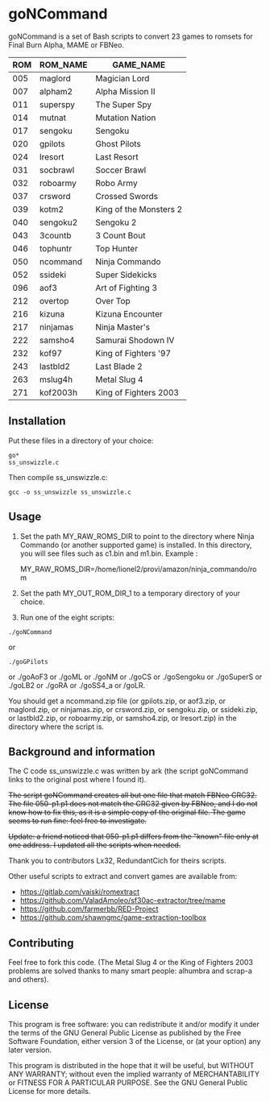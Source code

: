 # goNCommand

goNCommand is a set of Bash scripts to convert 23 games to romsets for Final Burn Alpha, MAME or FBNeo.

| ROM | ROM_NAME | GAME_NAME             |
|-----|----------|-----------------------|
| 005 | maglord  | Magician Lord         |
| 007 | alpham2  | Alpha Mission II      |
| 011 | superspy | The Super Spy         |
| 014 | mutnat   | Mutation Nation       |
| 017 | sengoku  | Sengoku               |
| 020 | gpilots  | Ghost Pilots          |
| 024 | lresort  | Last Resort           |
| 031 | socbrawl | Soccer Brawl          |
| 032 | roboarmy | Robo Army             |
| 037 | crsword  | Crossed Swords        |
| 039 | kotm2    | King of the Monsters 2|
| 040 | sengoku2 | Sengoku 2             |
| 043 | 3countb  | 3 Count Bout          |
| 046 | tophuntr | Top Hunter            |
| 050 | ncommand | Ninja Commando        |
| 052 | ssideki  | Super Sidekicks       |
| 096 | aof3     | Art of Fighting 3     |
| 212 | overtop  | Over Top              |
| 216 | kizuna   | Kizuna Encounter      |
| 217 | ninjamas | Ninja Master's        |
| 222 | samsho4  | Samurai Shodown IV    |
| 232 | kof97    | King of Fighters '97  |
| 243 | lastbld2 | Last Blade 2          |
| 263 | mslug4h  | Metal Slug 4          |
| 271 | kof2003h | King of Fighters 2003 |

## Installation

Put these files in a directory of your choice:

    go*
    ss_unswizzle.c

Then compile ss_unswizzle.c:

    gcc -o ss_unswizzle ss_unswizzle.c

## Usage
1. Set the path MY_RAW_ROMS_DIR to point to the directory where Ninja Commando (or another supported game) is installed. In this directory, you will see files such as c1.bin and m1.bin. Example :

    MY_RAW_ROMS_DIR=/home/lionel2/provi/amazon/ninja_commando/rom

2. Set the path MY_OUT_ROM_DIR_1 to a temporary directory of your choice.
3. Run one of the eight scripts: 

```
./goNCommand
```
or
```
./goGPilots
```
or ./goAoF3 or ./goML or ./goNM or ./goCS or ./goSengoku or ./goSuperS or ./goLB2 or ./goRA or ./goSS4_a or /goLR.

You should get a ncommand.zip file (or gpilots.zip, or aof3.zip, or maglord.zip, or ninjamas.zip, or crsword.zip, or sengoku.zip, or ssideki.zip, or  lastbld2.zip, or roboarmy.zip, or samsho4.zip, or lresort.zip) in the directory where the script is.

## Background and information
The C code ss_unswizzle.c was written by ark (the script goNCommand links to the original post where I found it).

~~The script goNCommand creates all but one file that match FBNeo CRC32. The file 050-p1.p1 does not match the CRC32 given by FBNeo, and I do not know how to fix this, as it is a simple copy of the original file. The game seems to run fine: feel free to investigate.~~

~~Update: a friend noticed that 050-p1.p1 differs from the "known" file only at one address. I updated all the scripts when needed.~~

Thank you to contributors Lx32, RedundantCich for theirs scripts.

Other useful scripts to extract and convert games are available from:
+ https://gitlab.com/vaiski/romextract
+ https://github.com/ValadAmoleo/sf30ac-extractor/tree/mame
+ https://github.com/farmerbb/RED-Project
+ https://github.com/shawngmc/game-extraction-toolbox


## Contributing

Feel free to fork this code. (The Metal Slug 4 or the King of Fighters 2003 problems are solved thanks to many smart people: alhumbra and scrap-a and others).

## License

This program is free software: you can redistribute it and/or modify
it under the terms of the GNU General Public License as published by
the Free Software Foundation, either version 3 of the License, or
(at your option) any later version.

This program is distributed in the hope that it will be useful,
but WITHOUT ANY WARRANTY; without even the implied warranty of
MERCHANTABILITY or FITNESS FOR A PARTICULAR PURPOSE. See the
GNU General Public License for more details.




